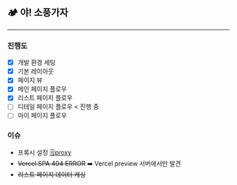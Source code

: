 ## 🏕️ 야! 소풍가자

---

### 진행도

- [x] 개발 환경 세팅
- [x] 기본 레이아웃
- [x] 페이지 뷰
- [x] 메인 페이지 플로우
- [x] 리스트 페이지 플로우
- [ ] 디테일 페이지 플로우 < 진행 중
- [ ] 마이 페이지 플로우

### 이슈

- 프록시 설정
  [🗒️proxy](https://laced-snapdragon-0cd.notion.site/proxy-112e7dfd77448076a8b0ee89177987b4?pvs=4)
- ~~Vercel SPA 404 ERROR~~ ➡️ Vercel preview 서버에서만 발견
- ~~리스트 페이지 데이터 캐싱~~

